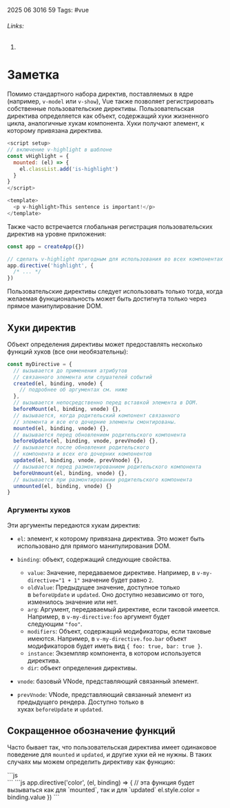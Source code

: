 2025 06 3016 59
Tags: #vue 
###### Links: 
1) 
# Заметка
Помимо стандартного набора директив, поставляемых в ядре (например, `v-model` или `v-show`), Vue также позволяет регистрировать собственные пользовательские директивы. Пользовательская директива определяется как объект, содержащий хуки жизненного цикла, аналогичные хукам компонента. Хуки получают элемент, к которому привязана директива.
```js
<script setup>
// включение v-highlight в шаблоне
const vHighlight = {
  mounted: (el) => {
    el.classList.add('is-highlight')
  }
}
</script>

<template>
  <p v-highlight>This sentence is important!</p>
</template>
```
Также часто встречается глобальная регистрация пользовательских директив на уровне приложения:
```js
const app = createApp({})

// сделать v-highlight пригодным для использования во всех компонентах
app.directive('highlight', {
  /* ... */
})
```
Пользовательские директивы следует использовать только тогда, когда желаемая функциональность может быть достигнута только через прямое манипулирование DOM.
## Хуки директив
Объект определения директивы может предоставлять несколько функций хуков (все они необязательны):
```js
const myDirective = {
  // вызывается до применения атрибутов
  // связанного элемента или слушателей событий
  created(el, binding, vnode) {
    // подробнее об аргументах см. ниже
  },
  // вызывается непосредственно перед вставкой элемента в DOM.
  beforeMount(el, binding, vnode) {},
  // вызывается, когда родительский компонент связанного
  // элемента и все его дочерние элементы смонтированы.
  mounted(el, binding, vnode) {},
  // вызывается перед обновлением родительского компонента
  beforeUpdate(el, binding, vnode, prevVnode) {},
  // вызывается после обновления родительского
  // компонента и всех его дочерних компонентов
  updated(el, binding, vnode, prevVnode) {},
  // вызывается перед размонтированием родительского компонента
  beforeUnmount(el, binding, vnode) {},
  // вызывается при размонтировании родительского компонента
  unmounted(el, binding, vnode) {}
}
```
### Аргументы хуков
Эти аргументы передаются хукам директив:

- `el`: элемент, к которому привязана директива. Это может быть использовано для прямого манипулирования DOM.
    
- `binding`: объект, содержащий следующие свойства.
    
    - `value`: Значение, передаваемое директиве. Например, в `v-my-directive="1 + 1"` значение будет равно `2`.
    - `oldValue`: Предыдущее значение, доступное только в `beforeUpdate` и `updated`. Оно доступно независимо от того, изменилось значение или нет.
    - `arg`: Аргумент, передаваемый директиве, если таковой имеется. Например, в `v-my-directive:foo` аргумент будет следующим `"foo"`.
    - `modifiers`: Объект, содержащий модификаторы, если таковые имеются. Например, в `v-my-directive.foo.bar` объект модификаторов будет иметь вид `{ foo: true, bar: true }`.
    - `instance`: Экземпляр компонента, в котором используется директива.
    - `dir`: объект определения директивы.
- `vnode`: базовый VNode, представляющий связанный элемент.
    
- `prevVnode`: VNode, представляющий связанный элемент из предыдущего рендера. Доступно только в хуках `beforeUpdate` и `updated`.
## Сокращенное обозначение функций[​](https://ru.vuejs.org/guide/reusability/custom-directives.html#function-shorthand)

Часто бывает так, что пользовательская директива имеет одинаковое поведение для `mounted` и `updated`, и другие хуки ей не нужны. В таких случаях мы можем определить директиву как функцию:
<div v-color="color"></div>
```js
<div v-color="color"></div>
```
```js
app.directive('color', (el, binding) => {
  // эта функция будет вызываться как для `mounted`, так и для `updated`
  el.style.color = binding.value
})
```